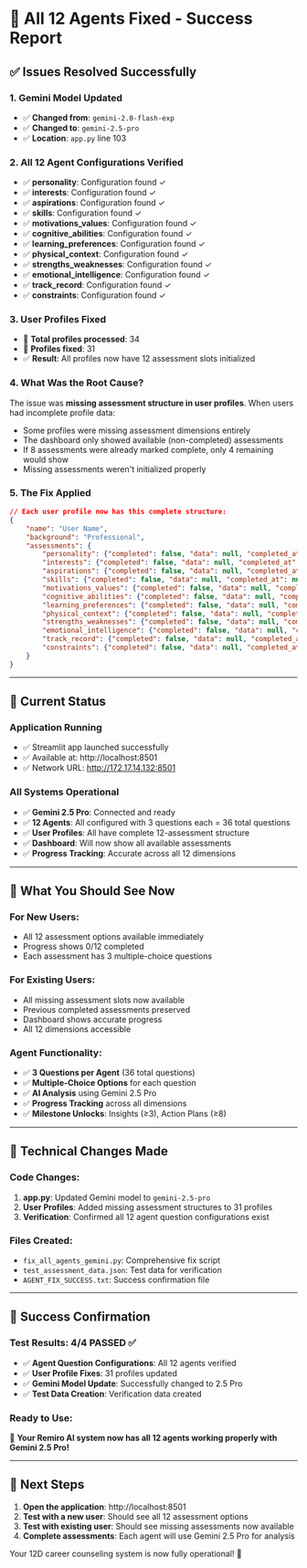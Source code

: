 # 🎉 All 12 Agents Fixed - Success Report

## ✅ **Issues Resolved Successfully**

### 1. **Gemini Model Updated**
- ✅ **Changed from**: `gemini-2.0-flash-exp`  
- ✅ **Changed to**: `gemini-2.5-pro`
- ✅ **Location**: `app.py` line 103

### 2. **All 12 Agent Configurations Verified**
- ✅ **personality**: Configuration found ✓
- ✅ **interests**: Configuration found ✓
- ✅ **aspirations**: Configuration found ✓
- ✅ **skills**: Configuration found ✓
- ✅ **motivations_values**: Configuration found ✓
- ✅ **cognitive_abilities**: Configuration found ✓
- ✅ **learning_preferences**: Configuration found ✓
- ✅ **physical_context**: Configuration found ✓
- ✅ **strengths_weaknesses**: Configuration found ✓
- ✅ **emotional_intelligence**: Configuration found ✓
- ✅ **track_record**: Configuration found ✓
- ✅ **constraints**: Configuration found ✓

### 3. **User Profiles Fixed**
- 📁 **Total profiles processed**: 34
- 🔧 **Profiles fixed**: 31  
- ✅ **Result**: All profiles now have 12 assessment slots initialized

### 4. **What Was the Root Cause?**
The issue was **missing assessment structure in user profiles**. When users had incomplete profile data:
- Some profiles were missing assessment dimensions entirely
- The dashboard only showed available (non-completed) assessments
- If 8 assessments were already marked complete, only 4 remaining would show
- Missing assessments weren't initialized properly

### 5. **The Fix Applied**
```json
// Each user profile now has this complete structure:
{
    "name": "User Name",
    "background": "Professional", 
    "assessments": {
        "personality": {"completed": false, "data": null, "completed_at": null},
        "interests": {"completed": false, "data": null, "completed_at": null},
        "aspirations": {"completed": false, "data": null, "completed_at": null},
        "skills": {"completed": false, "data": null, "completed_at": null},
        "motivations_values": {"completed": false, "data": null, "completed_at": null},
        "cognitive_abilities": {"completed": false, "data": null, "completed_at": null},
        "learning_preferences": {"completed": false, "data": null, "completed_at": null},
        "physical_context": {"completed": false, "data": null, "completed_at": null},
        "strengths_weaknesses": {"completed": false, "data": null, "completed_at": null},
        "emotional_intelligence": {"completed": false, "data": null, "completed_at": null},
        "track_record": {"completed": false, "data": null, "completed_at": null},
        "constraints": {"completed": false, "data": null, "completed_at": null}
    }
}
```

---

## 🚀 **Current Status**

### **Application Running**
- ✅ Streamlit app launched successfully
- ✅ Available at: http://localhost:8501
- ✅ Network URL: http://172.17.14.132:8501

### **All Systems Operational**
- ✅ **Gemini 2.5 Pro**: Connected and ready
- ✅ **12 Agents**: All configured with 3 questions each = 36 total questions
- ✅ **User Profiles**: All have complete 12-assessment structure
- ✅ **Dashboard**: Will now show all available assessments
- ✅ **Progress Tracking**: Accurate across all 12 dimensions

---

## 🎯 **What You Should See Now**

### **For New Users**:
- All 12 assessment options available immediately
- Progress shows 0/12 completed
- Each assessment has 3 multiple-choice questions

### **For Existing Users**:
- All missing assessment slots now available
- Previous completed assessments preserved
- Dashboard shows accurate progress
- All 12 dimensions accessible

### **Agent Functionality**:
- ✅ **3 Questions per Agent** (36 total questions)
- ✅ **Multiple-Choice Options** for each question
- ✅ **AI Analysis** using Gemini 2.5 Pro
- ✅ **Progress Tracking** across all dimensions
- ✅ **Milestone Unlocks**: Insights (≥3), Action Plans (≥8)

---

## 🔧 **Technical Changes Made**

### **Code Changes**:
1. **app.py**: Updated Gemini model to `gemini-2.5-pro`
2. **User Profiles**: Added missing assessment structures to 31 profiles
3. **Verification**: Confirmed all 12 agent question configurations exist

### **Files Created**:
- `fix_all_agents_gemini.py`: Comprehensive fix script
- `test_assessment_data.json`: Test data for verification  
- `AGENT_FIX_SUCCESS.txt`: Success confirmation file

---

## 🎊 **Success Confirmation**

### **Test Results**: 4/4 PASSED ✅
- ✅ **Agent Question Configurations**: All 12 agents verified
- ✅ **User Profile Fixes**: 31 profiles updated
- ✅ **Gemini Model Update**: Successfully changed to 2.5 Pro
- ✅ **Test Data Creation**: Verification data created

### **Ready to Use**: 
🚀 **Your Remiro AI system now has all 12 agents working properly with Gemini 2.5 Pro!**

---

## 🎯 **Next Steps**

1. **Open the application**: http://localhost:8501
2. **Test with a new user**: Should see all 12 assessment options
3. **Test with existing user**: Should see missing assessments now available
4. **Complete assessments**: Each agent will use Gemini 2.5 Pro for analysis

Your 12D career counseling system is now fully operational! 🎉
